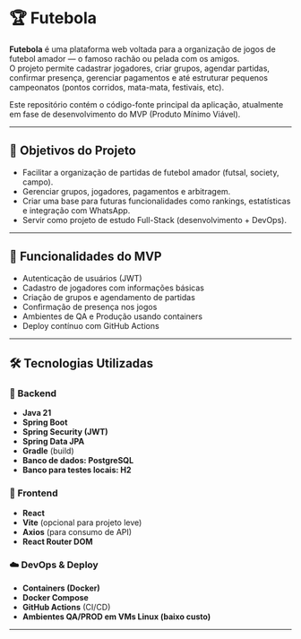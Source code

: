 # 🏆 Futebola

**Futebola** é uma plataforma web voltada para a organização de jogos de futebol amador — o famoso rachão ou pelada com os amigos.  
O projeto permite cadastrar jogadores, criar grupos, agendar partidas, confirmar presença, gerenciar pagamentos e até estruturar pequenos campeonatos (pontos corridos, mata-mata, festivais, etc).

Este repositório contém o código-fonte principal da aplicação, atualmente em fase de desenvolvimento do MVP (Produto Mínimo Viável).

---

## 🚀 Objetivos do Projeto

- Facilitar a organização de partidas de futebol amador (futsal, society, campo).
- Gerenciar grupos, jogadores, pagamentos e arbitragem.
- Criar uma base para futuras funcionalidades como rankings, estatísticas e integração com WhatsApp.
- Servir como projeto de estudo Full-Stack (desenvolvimento + DevOps).

---

## 📌 Funcionalidades do MVP

- Autenticação de usuários (JWT)
- Cadastro de jogadores com informações básicas
- Criação de grupos e agendamento de partidas
- Confirmação de presença nos jogos
- Ambientes de QA e Produção usando containers
- Deploy contínuo com GitHub Actions

---

## 🛠️ Tecnologias Utilizadas

### 🔧 Backend
- **Java 21**
- **Spring Boot**
- **Spring Security (JWT)**
- **Spring Data JPA**
- **Gradle** (build)
- **Banco de dados: PostgreSQL**
- **Banco para testes locais: H2**

### 🎨 Frontend
- **React**
- **Vite** (opcional para projeto leve)
- **Axios** (para consumo de API)
- **React Router DOM**

### ☁️ DevOps & Deploy
- **Containers (Docker)**
- **Docker Compose**
- **GitHub Actions** (CI/CD)
- **Ambientes QA/PROD em VMs Linux (baixo custo)**

---
